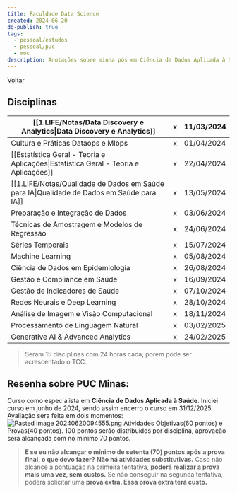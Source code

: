 ```yaml
---
title: Faculdade Data Science
created: 2024-06-20
dg-publish: true
tags:
  - pessoal/estudos
  - pessoal/puc
  - moc
description: Anotações sobre minha pós em Ciência de Dados Aplicada à Saúde.
---
```

[Voltar](1.LIFE/index)
## Disciplinas

| [[1.LIFE/Notas/Data Discovery e Analytics\|Data Discovery e Analytics]]                | <center>x</center> | 11/03/2024 |
| --------------------------------------------- | ------------------ | ---------- |
| Cultura e Práticas Dataops e Mlops            | <center>x</center> | 01/04/2024 |
| [[Estatística Geral - Teoria e Aplicações\|Estatística Geral - Teoria e Aplicações]]   | <center>x</center> | 22/04/2024 |
| [[1.LIFE/Notas/Qualidade de Dados em Saúde para IA\|Qualidade de Dados em Saúde para IA]]       | <center>x</center> | 13/05/2024 |
| Preparação e Integração de Dados              | <center>x</center> | 03/06/2024 |
| Técnicas de Amostragem e Modelos de Regressão | <center>x</center> | 24/06/2024 |
| Séries Temporais                              | <center>x</center> | 15/07/2024 |
| Machine Learning                              | <center>x</center> | 05/08/2024 |
| Ciência de Dados em Epidemiologia             | <center>x</center> | 26/08/2024 |
| Gestão e Compliance em Saúde                  | <center>x</center> | 16/09/2024 |
| Gestão de Indicadores de Saúde                | <center>x</center> | 07/10/2024 |
| Redes Neurais e Deep Learning                 | <center>x</center> | 28/10/2024 |
| Análise de Imagem e Visão Computacional       | <center>x</center> | 18/11/2024 |
| Processamento de Linguagem Natural            | <center>x</center> | 03/02/2025 |
| Generative AI & Advanced Analytics            | <center>x</center> | 24/02/2025 |
> Seram 15 disciplinas com 24 horas cada, porem pode ser acrescentado o TCC.
## Resenha sobre PUC Minas:
Curso como especialista em **Ciência de Dados Aplicada à Saúde**.
Iniciei curso em junho de 2024, sendo assim encerro o curso em 31/12/2025.
Avaliação sera feita em dois momentos: 
![Pasted image 20240620094555.png](/img/user/0.Resources/img/Pasted%20image%2020240620094555.png)
Atividades Objetivas(60 pontos) e Provas(40 pontos).
100 pontos serão distribuídos por disciplina, aprovação sera alcançada com no mínimo 70 pontos.
> **E se eu não alcançar o mínimo de setenta (70) pontos após a prova final, o que devo fazer?**
> **Não há atividades substitutivas.** 
> Caso não alcance a pontuação na primeira tentativa, **poderá realizar a prova mais uma vez, sem custos.**
> Se não conseguir na segunda tentativa, poderá solicitar uma **prova extra. Essa prova extra terá custo.**
